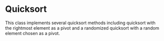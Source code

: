 # Quicksort
 
This class implements several quicksort methods 
including quicksort with the rightmost element as a
pivot and a randomized quicksort with a random element chosen as a pivot.
 

